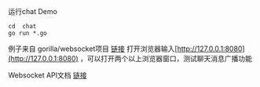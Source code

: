 运行chat Demo

```
cd  chat  
go run *.go
```
例子来自 gorilla/websocket项目 [链接](https://github.com/gorilla/websocket/tree/master/examples)
打开浏览器输入[http://127.0.0.1:8080](http://127.0.0.1:8080)  ，可以打开两个以上浏览器窗口，测试聊天消息广播功能


Websocket API文档 [链接](https://pkg.go.dev/github.com/gorilla/websocket)

